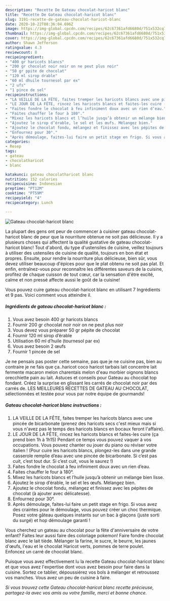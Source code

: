 ```yaml
---
description: "Recette De Gateau chocolat-haricot blanc"
title: "Recette De Gateau chocolat-haricot blanc"
slug: 3191-recette-de-gateau-chocolat-haricot-blanc
date: 2020-10-22T08:36:04.696Z
image: https://img-global.cpcdn.com/recipes/62c67361afd6680d/751x532cq70/gateau-chocolat-haricot-blanc-photo-principale-de-la-recette.jpg
thumbnail: https://img-global.cpcdn.com/recipes/62c67361afd6680d/751x532cq70/gateau-chocolat-haricot-blanc-photo-principale-de-la-recette.jpg
cover: https://img-global.cpcdn.com/recipes/62c67361afd6680d/751x532cq70/gateau-chocolat-haricot-blanc-photo-principale-de-la-recette.jpg
author: Shawn Jefferson
ratingvalue: 4.3
reviewcount: 8
recipeingredient:
- "400 gr haricots blancs"
- "200 gr chocolat noir noir on ne peut plus noir"
- "50 gr ppite de chocolat"
- "120 ml sirop drable"
- "60 ml dhuile tournesol par ex"
- "2 ufs"
- "1 pince de sel"
recipeinstructions:
- "LA VEILLE DE LA FÊTE, faites tremper les haricots blancs avec une pincée de bicarbonate (prenez des haricots secs c&#39;est mieux mais si vous n&#39;avez pas le temps des haricots blancs en bocaux feront l&#39;affaire)."
- "LE JOUR DE LA FÊTE, rincez les haricots blancs et faites-les cuire (ça prend bien 1h à 1h15) Pendant ce temps vous pouvez vaquer à vos occupations. Vous pouvez chanter ou jouer du piano ou réviser votre italien ! (Pour cuire les haricots blancs, plongez-les dans une grande casserole remplie d’eau avec une pincée de bicarbonate. Si c’est pas cuit, c’est tout dur. Si c’est cuit, vous le saurez !)"
- "Faites fondre le chocolat à feu infiniment doux avec un rien d’eau."
- "Faites chauffer le four à 180°."
- "Mixez les haricots blancs et l’huile jusqu’à obtenir un mélange bien lisse."
- "Ajoutez le sirop d’érable, le sel et les œufs. Mélangez bien."
- "Ajoutez le chocolat fondu, mélangez et finissez avec les pépites de chocolat (à ajouter avec délicatesse)."
- "Enfournez pour 30°."
- "Après démoulage, faites-lui faire un petit stage en frigo. Si vous avez des craintes pour le démoulage, vous pouvez créer un choc thermique. Posez votre gâteau quelques instants sur un bac à glaçons (juste sorti du surgé) et hop démoulage garanti !"
categories:
- Resep
tags:
- gateau
- chocolatharicot
- blanc

katakunci: gateau chocolatharicot blanc 
nutrition: 152 calories
recipecuisine: Indonesian
preptime: "PT12M"
cooktime: "PT59M"
recipeyield: "4"
recipecategory: Lunch

---
```



![Gateau chocolat-haricot blanc](https://img-global.cpcdn.com/recipes/62c67361afd6680d/751x532cq70/gateau-chocolat-haricot-blanc-photo-principale-de-la-recette.jpg)

La plupart des gens ont peur de commencer à cuisiner gateau chocolat-haricot blanc de peur que la nourriture obtenue ne soit pas délicieuse. Il y a plusieurs choses qui affectent la qualité gustative de gateau chocolat-haricot blanc! Tout d'abord, du type d'ustensiles de cuisine, veillez toujours à utiliser des ustensiles de cuisine de qualité, toujours en bon état et propres. Ensuite, pour rendre la nourriture plus délicieuse, bien sûr, vous devez utiliser beaucoup d'épices pour que le plat obtenu ne soit pas plat. Et enfin, entraînez-vous pour reconnaître les différentes saveurs de la cuisine, profitez de chaque cuisson de tout cœur, car la sensation d'être excité, calme et non pressé affecte aussi le goût de la cuisine!

<!--inarticleads1-->

Vous pouvez cuire gateau chocolat-haricot blanc en utilisant 7 Ingrédients et 9 pas. Voici comment vous atteindre il.

##### Ingrédients de gateau chocolat-haricot blanc :

1. Vous avez besoin 400 gr haricots blancs
1. Fournir 200 gr chocolat noir noir on ne peut plus noir
1. Vous devez vous préparer 50 gr pépite de chocolat
1. Fournir 120 ml sirop d’érable
1. Utilisation 60 ml d’huile (tournesol par ex)
1. Vous avez besoin 2 œufs
1. Fournir 1 pincée de sel


Je ne pensais pas poster cette semaine, pas que je ne cuisine pas, bien au contraire je ne fais que ça..haricot coco haricot tarbais lait concentre lait fermente macaron melon charentais melon d&#39;eau morbier oignons blancs orecchiette pain au lait. Astuces et conseils pour Gateau au chocolat top fondant. Créez la surprise en glissant les carrés de chocolat noir par des carrés de. LES MEILLEURES RECETTES DE GATEAU AU CHOCOLAT, sélectionnées et testée pour vous par notre équipe de gourmands! 

<!--inarticleads2-->

##### Gateau chocolat-haricot blanc instructions :

1. LA VEILLE DE LA FÊTE, faites tremper les haricots blancs avec une pincée de bicarbonate (prenez des haricots secs c&#39;est mieux mais si vous n&#39;avez pas le temps des haricots blancs en bocaux feront l&#39;affaire).
1. LE JOUR DE LA FÊTE, rincez les haricots blancs et faites-les cuire (ça prend bien 1h à 1h15) Pendant ce temps vous pouvez vaquer à vos occupations. Vous pouvez chanter ou jouer du piano ou réviser votre italien ! (Pour cuire les haricots blancs, plongez-les dans une grande casserole remplie d’eau avec une pincée de bicarbonate. Si c’est pas cuit, c’est tout dur. Si c’est cuit, vous le saurez !)
1. Faites fondre le chocolat à feu infiniment doux avec un rien d’eau.
1. Faites chauffer le four à 180°.
1. Mixez les haricots blancs et l’huile jusqu’à obtenir un mélange bien lisse.
1. Ajoutez le sirop d’érable, le sel et les œufs. Mélangez bien.
1. Ajoutez le chocolat fondu, mélangez et finissez avec les pépites de chocolat (à ajouter avec délicatesse).
1. Enfournez pour 30°.
1. Après démoulage, faites-lui faire un petit stage en frigo. Si vous avez des craintes pour le démoulage, vous pouvez créer un choc thermique. Posez votre gâteau quelques instants sur un bac à glaçons (juste sorti du surgé) et hop démoulage garanti !


Vous cherchez un gateau au chocolat pour la fête d&#39;anniversaire de votre enfant? Faites leur aussi faire des coloriage pokemon! Faire fondre chocolat blanc avec le lait tiède. Mélanger la farine, le sucre, le beurre, les jaunes d&#39;œufs, l&#39;eau et le chocolat Haricot verts, pommes de terre poulet. Enfoncez un carré de chocolat blanc. 

<!--inarticleads1-->

<p>
Puisque vous avez effectivement lu la recette Gateau chocolat-haricot blanc et que vous avez l'expertise dont vous avez besoin pour faire dans la cuisine. Sortez ce tablier, dépoussiérez vos bols à mélanger et retroussez vos manches. Vous avez un peu de cuisine à faire.
</p>

<p>
<i>Si vous trouvez cette Gateau chocolat-haricot blanc recette précieuse, partagez-la avec vos amis ou votre famille, merci et bonne chance.</i>
</p>
